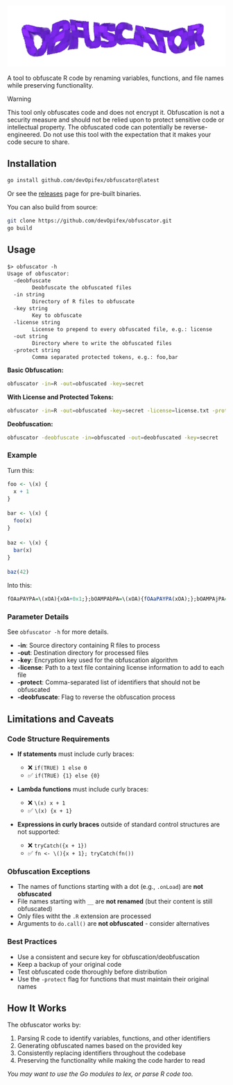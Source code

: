 ![obfuscator](obfuscator.png)

A tool to obfuscate R code by renaming variables, functions, and file names while preserving functionality.

> [!WARNING]
> This tool only obfuscates code and does not encrypt it.
> Obfuscation is not a security measure and should not be relied upon to protect 
> sensitive code or intellectual property.
> The obfuscated code can potentially be reverse-engineered.
> Do not use this tool with the expectation that it makes your code secure to share.

## Installation

```bash
go install github.com/devOpifex/obfuscator@latest
```

Or see the [releases](https://github.com/devOpifex/obfuscator/releases/latest) page for pre-built binaries.

You can also build from source:

```bash
git clone https://github.com/devOpifex/obfuscator.git
go build
```

## Usage

```
$> obfuscator -h
Usage of obfuscator:
  -deobfuscate
        Deobfuscate the obfuscated files
  -in string
        Directory of R files to obfuscate
  -key string
        Key to obfuscate
  -license string
        License to prepend to every obfuscated file, e.g.: license
  -out string
        Directory where to write the obfuscated files
  -protect string
        Comma separated protected tokens, e.g.: foo,bar
```

**Basic Obfuscation:**

```bash
obfuscator -in=R -out=obfuscated -key=secret
```

**With License and Protected Tokens:**

```bash
obfuscator -in=R -out=obfuscated -key=secret -license=license.txt -protect=myFunction,importantVar
```

**Deobfuscation:**

```bash
obfuscator -deobfuscate -in=obfuscated -out=deobfuscated -key=secret
```

### Example

Turn this:

```r
foo <- \(x) {
  x + 1
}

bar <- \(x) {
  foo(x)
}

baz <- \(x) {
  bar(x)
}

baz(42)
```

Into this:

```r
fOAaPAYPA=\(xOA){xOA+0x1;};bOAMPAbPA=\(xOA){fOAaPAYPA(xOA);};bOAMPAjPA=\(xOA){bOAMPAbPA(xOA);};bOAMPAjPA(0x2a);
```

### Parameter Details

See `obfuscator -h` for more details.

- **-in**: Source directory containing R files to process
- **-out**: Destination directory for processed files
- **-key**: Encryption key used for the obfuscation algorithm
- **-license**: Path to a text file containing license information to add to each file
- **-protect**: Comma-separated list of identifiers that should not be obfuscated
- **-deobfuscate**: Flag to reverse the obfuscation process

## Limitations and Caveats

### Code Structure Requirements

- **If statements** must include curly braces:
  - ❌ `if(TRUE) 1 else 0`
  - ✅ `if(TRUE) {1} else {0}`

- **Lambda functions** must include curly braces:
  - ❌ `\(x) x + 1`
  - ✅ `\(x) {x + 1}`

- **Expressions in curly braces** outside of standard control structures are not supported:
  - ❌ `tryCatch({x + 1})`
  - ✅ `fn <- \(){x + 1}; tryCatch(fn())`

### Obfuscation Exceptions

- The names of functions starting with a dot (e.g., `.onLoad`) are **not obfuscated**
- File names starting with `__` are **not renamed** (but their content is still obfuscated)
- Only files witht the `.R` extension are processed
- Arguments to `do.call()` are **not obfuscated** - consider alternatives

### Best Practices

- Use a consistent and secure key for obfuscation/deobfuscation
- Keep a backup of your original code
- Test obfuscated code thoroughly before distribution
- Use the `-protect` flag for functions that must maintain their original names

## How It Works

The obfuscator works by:
1. Parsing R code to identify variables, functions, and other identifiers
2. Generating obfuscated names based on the provided key
3. Consistently replacing identifiers throughout the codebase
4. Preserving the functionality while making the code harder to read

_You may want to use the Go modules to lex, or parse R code too._
